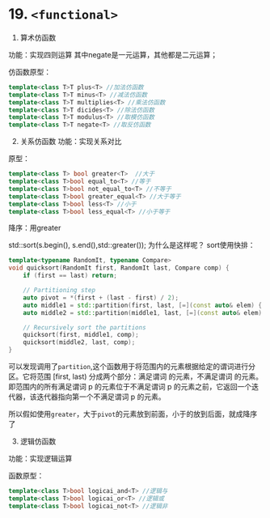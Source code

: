 # 19. `<functional>`
1. 算术仿函数   

功能：实现四则运算
其中negate是一元运算，其他都是二元运算；

仿函数原型：  
```cpp
template<class T>T plus<T> //加法仿函数
template<class T>T minus<T> //减法仿函数
template<class T>T multiplies<T> //乘法仿函数
template<class T>T dicides<T> //除法仿函数
template<class T>T modulus<T> //取模仿函数
template<class T>T negate<T> //取反仿函数
```

2. 关系仿函数
功能：实现关系对比

原型：
```cpp
template<class T> bool greater<T>  //大于
template<class T>bool equal_to<T> //等于
template<class T>bool not_equal_to<T> //不等于
template<class T>bool greater_equal<T> //大于等于
template<class T>bool less<T> //小于
template<class T>bool less_equal<T> //小于等于
```
降序：用greater

std::sort(s.begin(), s.end(),std::greater<int>());
为什么是这样呢？
sort使用快排：
```cpp
template<typename RandomIt, typename Compare>
void quicksort(RandomIt first, RandomIt last, Compare comp) {
    if (first == last) return;

    // Partitioning step
    auto pivot = *(first + (last - first) / 2);
    auto middle1 = std::partition(first, last, [=](const auto& elem) { return comp(elem, pivot); });
    auto middle2 = std::partition(middle1, last, [=](const auto& elem) { return !comp(pivot, elem); });

    // Recursively sort the partitions
    quicksort(first, middle1, comp);
    quicksort(middle2, last, comp);
}
```
可以发现调用了`partition`,这个函数用于将范围内的元素根据给定的谓词进行分区。它将范围 [first, last) 分成两个部分：满足谓词 的元素，不满足谓词 的元素。即范围内的所有满足谓词 p 的元素位于不满足谓词 p 的元素之前，它返回一个迭代器，该迭代器指向第一个不满足谓词 p 的元素。

所以假如使用`greater`，大于`pivot`的元素放到前面，小于的放到后面，就成降序了


3. 逻辑仿函数

功能：实现逻辑运算

函数原型：
```cpp
template<class T>bool logicai_and<T> //逻辑与
template<class T>bool logicai_or<T> //逻辑或
template<class T>bool logicai_not<T> //逻辑非  
```